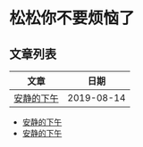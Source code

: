 # 松松你不要烦恼了

## 文章列表
文章 | 日期 
----- | -----
[安静的下午](posts/peace-afternoon.md) | 2019-08-14

* [安静的下午](posts/peace-afternoon.md)
* [安静的下午](posts/peace-afternoon.md)
